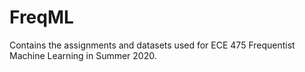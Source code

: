 # FreqML

Contains the assignments and datasets used for ECE 475 Frequentist Machine Learning in Summer 2020.
